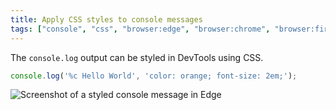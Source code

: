 ```yaml
---
title: Apply CSS styles to console messages
tags: ["console", "css", "browser:edge", "browser:chrome", "browser:firefox", "browser:safari"]
---
```

The `console.log` output can be styled in DevTools using CSS.

```javascript
console.log('%c Hello World', 'color: orange; font-size: 2em;');
```

![Screenshot of a styled console message in Edge](/assets/img/style-console-messages.png)